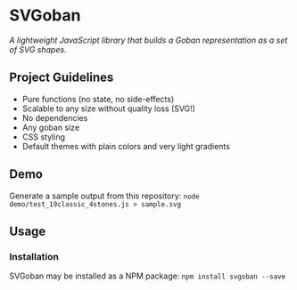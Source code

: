 SVGoban
=======

*A lightweight JavaScript library that builds a Goban representation as a set of SVG shapes.*

## Project Guidelines

* Pure functions (no state, no side-effects)
* Scalable to any size without quality loss (SVG!)
* No dependencies
* Any goban size
* CSS styling
* Default themes with plain colors and very light gradients

## Demo
Generate a sample output from this repository: `node demo/test_19classic_4stones.js > sample.svg`

## Usage

### Installation
SVGoban may be installed as a NPM package: `npm install svgoban --save`

